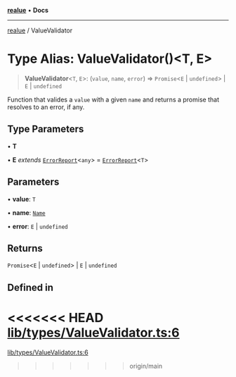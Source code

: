 [**realue**](../README.md) • **Docs**

***

[realue](../README.md) / ValueValidator

# Type Alias: ValueValidator()\<T, E\>

> **ValueValidator**\<`T`, `E`\>: (`value`, `name`, `error`) => `Promise`\<`E` \| `undefined`\> \| `E` \| `undefined`

Function that valides a `value` with a given `name` and returns a promise that resolves to an error, if any.

## Type Parameters

• **T**

• **E** *extends* [`ErrorReport`](ErrorReport.md)\<`any`\> = [`ErrorReport`](ErrorReport.md)\<`T`\>

## Parameters

• **value**: `T`

• **name**: [`Name`](Name.md)

• **error**: `E` \| `undefined`

## Returns

`Promise`\<`E` \| `undefined`\> \| `E` \| `undefined`

## Defined in

<<<<<<< HEAD
[lib/types/ValueValidator.ts:6](https://github.com/nevoland/realue/blob/cbce77129663d64110c6eeb5270a3b7841e0b453/lib/types/ValueValidator.ts#L6)
=======
[lib/types/ValueValidator.ts:6](https://github.com/nevoland/realue/blob/90be82ca388547f529d338e720e90d4eeb8b3263/lib/types/ValueValidator.ts#L6)
>>>>>>> origin/main
